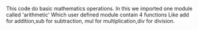 This code do basic mathematics operations.
In this we imported one module called 'arithmetic'
Which user defined module contain 4 functions
Like add for addition,sub for subtraction,
mul for multiplication,div for division.
